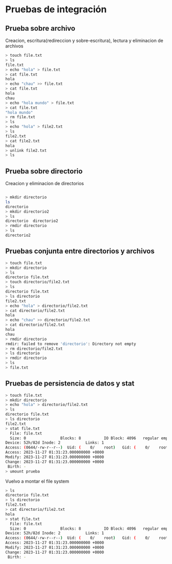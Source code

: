 # Pruebas de integración

## Prueba sobre archivo
Creacion, escritura(redireccion y sobre-escritura), lectura y eliminacion de archivos

```bash
> touch file.txt
> ls
file.txt
> echo "hola" > file.txt
> cat file.txt
hola
> echo "chau" >> file.txt
> cat file.txt
hola
chau
> echo "hola mundo" > file.txt
> cat file.txt
"hola mundo"
> rm file.txt
> ls
> echo "hola" > file2.txt
> ls
file2.txt
> cat file2.txt
hola
> unlink file2.txt
> ls

```

## Prueba sobre directorio
Creacion y eliminacion de directorios
```bash

> mkdir directorio
ls
directorio
> mkdir directorio2
> ls
directorio  directorio2
> rmdir directorio
> ls
directorio2
```

## Pruebas conjunta entre directorios y archivos

```bash
> touch file.txt
> mkdir directorio
> ls
directorio file.txt 
> touch directorio/file2.txt
> ls
directorio file.txt 
> ls directorio
file2.txt
> echo "hola" > directorio/file2.txt
> cat directorio/file2.txt
hola
> echo "chau" >> directorio/file2.txt
> cat directorio/file2.txt
hola
chau
> rmdir directorio
rmdir: failed to remove 'directorio': Directory not empty
> rm directorio/file2.txt
> ls directorio
> rmdir directorio
> ls
> file.txt
```
## Pruebas de persistencia de datos y stat

```bash
> touch file.txt
> mkdir directorio
> echo "hola" > directorio/file2.txt
> ls
directorio file.txt
> ls directorio
file2.txt
> stat file.txt
  File: file.txt
  Size: 0               Blocks: 8          IO Block: 4096   regular empty file
Device: 52h/82d Inode: 2           Links: 1
Access: (0644/-rw-r--r--)  Uid: (    0/    root)   Gid: (    0/    root)
Access: 2023-11-27 01:31:23.000000000 +0000
Modify: 2023-11-27 01:31:23.000000000 +0000
Change: 2023-11-27 01:31:23.000000000 +0000
 Birth: -
> umount prueba
```

Vuelvo a montar el file system

```bash
> ls
directorio file.txt
> ls directorio
file2.txt
> cat directorio/file2.txt
hola
> stat file.txt
  File: file.txt
  Size: 0               Blocks: 8          IO Block: 4096   regular empty file
Device: 52h/82d Inode: 2           Links: 1
Access: (0644/-rw-r--r--)  Uid: (    0/    root)   Gid: (    0/    root)
Access: 2023-11-27 01:31:23.000000000 +0000
Modify: 2023-11-27 01:31:23.000000000 +0000
Change: 2023-11-27 01:31:23.000000000 +0000
 Birth: -

```

